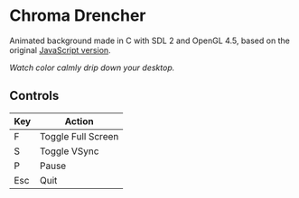 # Chroma Drencher

Animated background made in C with SDL 2 and OpenGL 4.5, based on the original [JavaScript version](https://github.com/lanakhive/chromadrencher).

*Watch color calmly drip down your desktop.*

## Controls

| Key | Action             |
|-----|--------------------|
| F   | Toggle Full Screen |
| S   | Toggle VSync       |
| P   | Pause              |
| Esc | Quit               |
